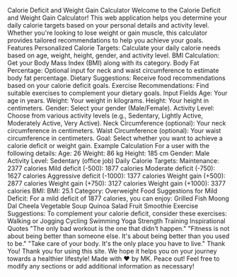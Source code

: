 Calorie Deficit and Weight Gain Calculator
Welcome to the Calorie Deficit and Weight Gain Calculator! This web application helps you determine your daily calorie targets based on your personal details and activity level. Whether you're looking to lose weight or gain muscle, this calculator provides tailored recommendations to help you achieve your goals.
Features
Personalized Calorie Targets: Calculate your daily calorie needs based on age, weight, height, gender, and activity level.
BMI Calculation: Get your Body Mass Index (BMI) along with its category.
Body Fat Percentage: Optional input for neck and waist circumference to estimate body fat percentage.
Dietary Suggestions: Receive food recommendations based on your calorie deficit goals.
Exercise Recommendations: Find suitable exercises to complement your dietary goals.
Input Fields
Age: Your age in years.
Weight: Your weight in kilograms.
Height: Your height in centimeters.
Gender: Select your gender (Male/Female).
Activity Level: Choose from various activity levels (e.g., Sedentary, Lightly Active, Moderately Active, Very Active).
Neck Circumference (optional): Your neck circumference in centimeters.
Waist Circumference (optional): Your waist circumference in centimeters.
Goal: Select whether you want to achieve a calorie deficit or weight gain.
Example Calculation
For a user with the following details:
Age: 26
Weight: 86 kg
Height: 185 cm
Gender: Male
Activity Level: Sedentary (office job)
Daily Calorie Targets:
Maintenance: 2377 calories
Mild deficit (-500): 1877 calories
Moderate deficit (-750): 1627 calories
Aggressive deficit (-1000): 1377 calories
Weight gain (+500): 2877 calories
Weight gain (+750): 3127 calories
Weight gain (+1000): 3377 calories
BMI:
BMI: 25.1
Category: Overweight
Food Suggestions for Mild Deficit:
For a mild deficit of 1877 calories, you can enjoy:
Grilled Fish
Moong Dal Cheela
Vegetable Soup
Quinoa Salad
Fruit Smoothie
Exercise Suggestions:
To complement your calorie deficit, consider these exercises:
Walking or Jogging
Cycling
Swimming
Yoga
Strength Training
Inspirational Quotes
"The only bad workout is the one that didn't happen."
"Fitness is not about being better than someone else. It's about being better than you used to be."
"Take care of your body. It's the only place you have to live."
Thank You!
Thank you for using this site. We hope it helps you on your journey towards a healthier lifestyle!
Made with ❤️ by MK. Peace out! Feel free to modify any sections or add additional information as necessary!
